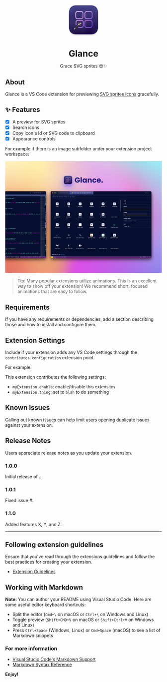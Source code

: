 <img src="./media/glance-sm.png" style="height: 100px; display: table; margin: 20px auto;">
<h1 style="text-align: center; border: none; margin-bottom: 0">Glance</h1>
<p style="text-align: center">Grace SVG sprites 😌✨</p>

## About

Glance is a VS Code extension for previewing [SVG sprites icons](https://css-tricks.com/svg-symbol-good-choice-icons/) gracefully.

## ✨ Features

-   [x] A preview for SVG sprites
-   [x] Search icons
-   [x] Copy icon's Id or SVG code to clipboard
-   [x] Appearance controls

For example if there is an image subfolder under your extension project workspace:

![feature X](media/banner.png)

> Tip: Many popular extensions utilize animations. This is an excellent way to show off your extension! We recommend short, focused animations that are easy to follow.

## Requirements

If you have any requirements or dependencies, add a section describing those and how to install and configure them.

## Extension Settings

Include if your extension adds any VS Code settings through the `contributes.configuration` extension point.

For example:

This extension contributes the following settings:

-   `myExtension.enable`: enable/disable this extension
-   `myExtension.thing`: set to `blah` to do something

## Known Issues

Calling out known issues can help limit users opening duplicate issues against your extension.

## Release Notes

Users appreciate release notes as you update your extension.

### 1.0.0

Initial release of ...

### 1.0.1

Fixed issue #.

### 1.1.0

Added features X, Y, and Z.

---

## Following extension guidelines

Ensure that you've read through the extensions guidelines and follow the best practices for creating your extension.

-   [Extension Guidelines](https://code.visualstudio.com/api/references/extension-guidelines)

## Working with Markdown

**Note:** You can author your README using Visual Studio Code. Here are some useful editor keyboard shortcuts:

-   Split the editor (`Cmd+\` on macOS or `Ctrl+\` on Windows and Linux)
-   Toggle preview (`Shift+CMD+V` on macOS or `Shift+Ctrl+V` on Windows and Linux)
-   Press `Ctrl+Space` (Windows, Linux) or `Cmd+Space` (macOS) to see a list of Markdown snippets

### For more information

-   [Visual Studio Code's Markdown Support](http://code.visualstudio.com/docs/languages/markdown)
-   [Markdown Syntax Reference](https://help.github.com/articles/markdown-basics/)

**Enjoy!**
